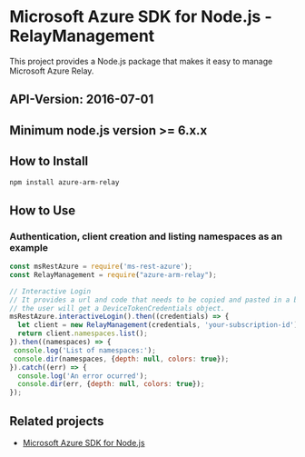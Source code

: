# Microsoft Azure SDK for Node.js - RelayManagement

This project provides a Node.js package that makes it easy to manage Microsoft Azure Relay.
## API-Version: 2016-07-01
## Minimum node.js version >= 6.x.x

## How to Install

```bash
npm install azure-arm-relay
```

## How to Use

### Authentication, client creation and listing namespaces as an example

 ```javascript
 const msRestAzure = require('ms-rest-azure');
 const RelayManagement = require("azure-arm-relay");
 
 // Interactive Login
 // It provides a url and code that needs to be copied and pasted in a browser and authenticated over there. If successful, 
 // the user will get a DeviceTokenCredentials object.
 msRestAzure.interactiveLogin().then((credentials) => {
   let client = new RelayManagement(credentials, 'your-subscription-id');
   return client.namespaces.list();
 }).then((namespaces) => {
  console.log('List of namespaces:');
  console.dir(namespaces, {depth: null, colors: true});
}).catch((err) => {
   console.log('An error ocurred');
   console.dir(err, {depth: null, colors: true});
 });
```

## Related projects

- [Microsoft Azure SDK for Node.js](https://github.com/Azure/azure-sdk-for-node)